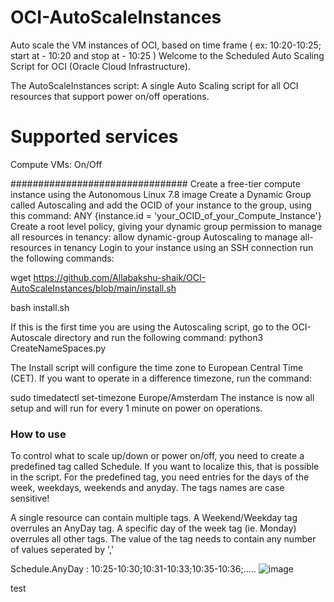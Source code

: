 # OCI-AutoScaleInstances
Auto scale the VM instances of OCI,  based on time frame ( ex:  10:20-10:25; start at - 10:20 and stop at - 10:25 )
Welcome to the Scheduled Auto Scaling Script for OCI (Oracle Cloud Infrastructure).

The AutoScaleInstances script: A single Auto Scaling script for all OCI resources that support power on/off operations.
# Supported services
Compute VMs: On/Off

################################
Create a free-tier compute instance using the Autonomous Linux 7.8 image
Create a Dynamic Group called Autoscaling and add the OCID of your instance to the group, using this command:
ANY {instance.id = 'your_OCID_of_your_Compute_Instance'}
Create a root level policy, giving your dynamic group permission to manage all resources in tenancy:
allow dynamic-group Autoscaling to manage all-resources in tenancy
Login to your instance using an SSH connection
run the following commands:

wget https://github.com/Allabakshu-shaik/OCI-AutoScaleInstances/blob/main/install.sh
 
bash install.sh


If this is the first time you are using the Autoscaling script, go to the OCI-Autoscale directory and run the following command:
python3 CreateNameSpaces.py

The Install script will configure the time zone to European Central Time (CET). If you want to operate in a difference timezone, run the command:

sudo timedatectl set-timezone Europe/Amsterdam
The instance is now all setup and will run for every 1 minute on power on operations.

### How to use
To control what to scale up/down or power on/off, you need to create a predefined tag called Schedule. If you want to localize this, that is possible in the script. For the predefined tag, you need entries for the days of the week, weekdays, weekends and anyday. The tags names are case sensitive!

A single resource can contain multiple tags. A Weekend/Weekday tag overrules an AnyDay tag. A specific day of the week tag (ie. Monday) overrules all other tags.
The value of the tag needs to contain any number of values seperated by ','

Schedule.AnyDay : 10:25-10:30;10:31-10:33;10:35-10:36;.....
![image](https://user-images.githubusercontent.com/26667063/136828324-ba46929c-5f65-4a23-b3ae-3da20dc4ae89.png)

test


 

